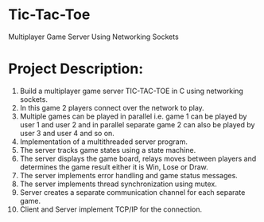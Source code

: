 # Tic-Tac-Toe
Multiplayer Game Server Using Networking Sockets
# Project Description:
1) Build a multiplayer game server TIC-TAC-TOE in C using networking sockets.
2) In this game 2 players connect over the network to play.
3) Multiple games can be played in parallel i.e. game 1 can be played by user 1 and user 2 and in parallel separate game 2 can also be played by user 3 and user 4 and so on.
4) Implementation of a multithreaded server program.
5) The server tracks game states using a state machine. 
6) The server displays the game board, relays moves between players and determines the game result either it is Win, Lose or Draw.
7) The server implements error handling and game status messages. 
8) The server implements thread synchronization using mutex.
9) Server creates a separate communication channel for each separate game.
10) Client and Server implement TCP/IP  for the connection.
